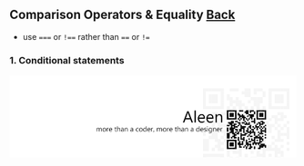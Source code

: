 ## Comparison Operators & Equality [**Back**](./../README.md)

- use `===` or `!==` rather than `==` or `!=`

### 1. Conditional statements



<a href="http://aleen42.github.io/" target="_blank" ><img src="./../pic/tail.gif"></a>